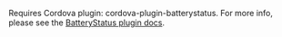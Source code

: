 Requires Cordova plugin: cordova-plugin-batterystatus. For more info, please see the [BatteryStatus plugin docs](https://github.com/apache/cordova-plugin-battery-status).
